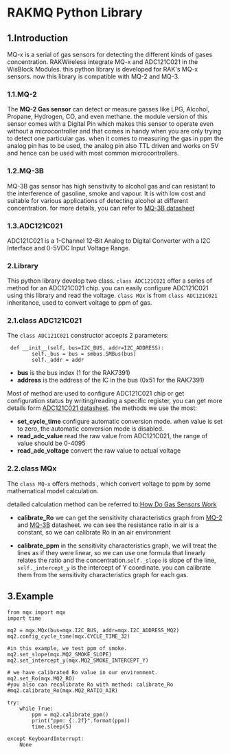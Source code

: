 # RAKMQ Python Library

## 1.Introduction

 MQ-x is a serial of gas sensors for detecting the different kinds of gases concentration. RAKWireless  integrate MQ-x and ADC121C021 in the WisBlock Modules. this python library is developed for RAK's MQ-x sensors. now this library is compatible with MQ-2 and MQ-3.

### 1.1.MQ-2

The **MQ-2 Gas sensor** can detect or measure gasses like LPG, Alcohol, Propane, Hydrogen, CO, and even methane. the module version of this sensor comes with a Digital Pin which makes this sensor to operate even without a microcontroller and that comes in handy when you are only trying to detect one particular gas. when it comes to measuring the gas in ppm the analog pin has to be used, the analog pin also TTL driven and works on 5V and hence can be used with most common microcontrollers.

### 1.2.MQ-3B

MQ-3B gas sensor has high sensitivity to alcohol gas and can resistant to the interference of gasoline, smoke and vapour. It is with low cost and suitable for various applications of detecting alcohol at different concentration. for more details, you can refer to [MQ-3B datasheet](docs/MQ-3B.pdf)

### 1.3.ADC121C021

ADC121C021 is a 1-Channel 12-Bit Analog to Digital Converter with a I2C Interface and 0-5VDC Input Voltage Range.

### 2.Library

This python library develop two class. `class ADC121C021`  offer a series of method for an ADC121C021 chip. you can easily configure ADC121C021 using this library and read the voltage. `class MQx` is from `class ADC121C021` inheritance, used to convert voltage to ppm of gas.

### 2.1.class ADC121C021

The  `class ADC121C021` constructor accepts 2 parameters:

```
 def __init__(self, bus=I2C_BUS, addr=I2C_ADDRESS):
        self._bus = bus = smbus.SMBus(bus)
        self._addr = addr
```

* **bus** is the bus index (1 for the RAK7391)
* **address** is the address of the IC in the bus (0x51 for the RAK7391)

Most of method are used to configure ADC121C021 chip or get configuration status by writing/reading a specific register,  you can get more details form [ADC121C021 datasheet](docs/adc121c021.pdf). the methods we use the most:

- **set_cycle_time**  configure automatic conversion mode. when value is set to zero, the automatic conversion mode is disabled. 
- **read_adc_value**  read the raw value from ADC121C021, the range of value should be 0-4095
- **read_adc_voltage**  convert the raw value to actual voltage

### 2.2.class MQx

The `class MQ-x` offers methods , which convert voltage to ppm by some mathematical model calculation.

detailed calculation method can be referred to:[How Do Gas Sensors Work](https://jayconsystems.com/blog/understanding-a-gas-sensor)

- **calibrate_Ro** we can get the sensitivity characteristics graph from [MQ-2](docs/MQ-2.pdf) and [MQ-3B](docs/MQ-3B.pdf) datasheet.  we can see the resistance ratio in air is a constant, so we can calibrate Ro in an air environment

- **calibrate_ppm** in the sensitivity characteristics graph, we will treat the lines as if they were linear, so we can use one formula that linearly relates the ratio and the concentration.`self._slope` is slope of the line, `self._intercept_y` is the intercept of Y coordinate. you can calibrate them from the sensitivity characteristics graph for each gas.

## 3.Example

```
from mqx import mqx
import time

mq2 = mqx.MQx(bus=mqx.I2C_BUS, addr=mqx.I2C_ADDRESS_MQ2)
mq2.config_cycle_time(mqx.CYCLE_TIME_32)

#in this example, we test ppm of smoke.
mq2.set_slope(mqx.MQ2_SMOKE_SLOPE)
mq2.set_intercept_y(mqx.MQ2_SMOKE_INTERCEPT_Y)

# we have calibrated Ro value in our envirenment.
mq2.set_Ro(mqx.MQ2_RO)
#you also can recalibrate Ro with method: calibrate_Ro
#mq2.calibrate_Ro(mqx.MQ2_RATIO_AIR)

try:
    while True:
        ppm = mq2.calibrate_ppm()
        print("ppm: {:.2f}".format(ppm))
        time.sleep(5)

except KeyboardInterrupt:
    None

```

